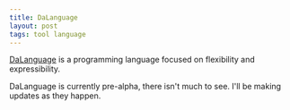 ```yaml
---
title: DaLanguage
layout: post
tags: tool language
---
```


[DaLanguage](https://github.com/ChaosInventor/DaLanguage) is a programming
language focused on flexibility and expressibility.

DaLanguage is currently pre-alpha, there isn't much to see. I'll be making
updates as they happen.
